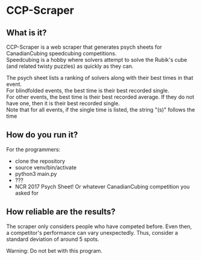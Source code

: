 # CCP-Scraper #

## What is it? ##

CCP-Scraper is a web scraper that generates psych sheets for CanadianCubing speedcubing competitions.  
Speedcubing is a hobby where solvers attempt to solve the Rubik's cube (and related twisty puzzles) as quickly as they can.

The psych sheet lists a ranking of solvers along with their best times in that event.  
For blindfolded events, the best time is their best recorded single.  
For other events, the best time is their best recorded average. If they do not have one, then it is their best recorded single.  
Note that for all events, if the single time is listed, the string "(s)" follows the time


## How do you run it? ##

For the programmers:

- clone the repository
- source venv/bin/activate
- python3 main.py
- ???
- NCR 2017 Psych Sheet! Or whatever CanadianCubing competition you asked for


## How reliable are the results? ##

The scraper only considers people who have competed before. Even then, a competitor's performance can vary unexpectedly. Thus, consider a standard deviation of around 5 spots.

Warning: Do not bet with this program.
